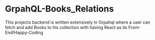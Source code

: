 # GrpahQL-Books_Relations
This projects backend is written extensively in Grpahql where a user can fetch and add Books to his collection with having React as its Front-End!Happy-Coding
